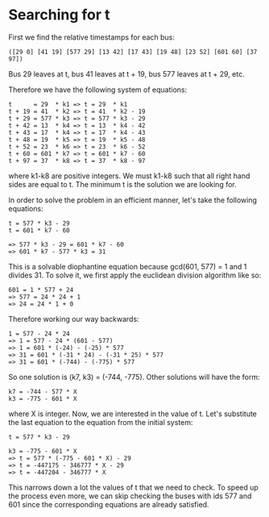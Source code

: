 # Searching for t

First we find the relative timestamps for each bus:

    ([29 0] [41 19] [577 29] [13 42] [17 43] [19 48] [23 52] [601 60] [37 97])

Bus 29 leaves at t, bus 41 leaves at t + 19, bus 577 leaves at t + 29, etc.

Therefore we have the following system of equations:

    t      = 29  * k1 => t = 29  * k1
    t + 19 = 41  * k2 => t = 41  * k2 - 19
    t + 29 = 577 * k3 => t = 577 * k3 - 29
    t + 42 = 13  * k4 => t = 13  * k4 - 42
    t + 43 = 17  * k4 => t = 17  * k4 - 43
    t + 48 = 19  * k5 => t = 19  * k5 - 48
    t + 52 = 23  * k6 => t = 23  * k6 - 52
    t + 60 = 601 * k7 => t = 601 * k7 - 60
    t + 97 = 37  * k8 => t = 37  * k8 - 97

where k1-k8 are positive integers. We must k1-k8 such that all right hand sides
are equal to t. The minimum t is the solution we are looking for.

In order to solve the problem in an efficient manner, let's take the following equations:

    t = 577 * k3 - 29
    t = 601 * k7 - 60

    => 577 * k3 - 29 = 601 * k7 - 60
    => 601 * k7 - 577 * k3 = 31

This is a solvable diophantine equation because gcd(601, 577) = 1 and 1 divides 31.
To solve it, we first apply the euclidean division algorithm like so:

    601 = 1 * 577 + 24
    => 577 = 24 * 24 + 1
    => 24 = 24 * 1 + 0

Therefore working our way backwards:

    1 = 577 - 24 * 24
    => 1 = 577 - 24 * (601 - 577)
    => 1 = 601 * (-24) - (-25) * 577
    => 31 = 601 * (-31 * 24) - (-31 * 25) * 577
    => 31 = 601 * (-744) - (-775) * 577

So one solution is (k7, k3) = (-744, -775). Other solutions will have the form:

    k7 = -744 - 577 * X
    k3 = -775 - 601 * X

where X is integer. Now, we are interested in the value of t. Let's substitute the last
equation to the equation from the initial system:

    t = 577 * k3 - 29

    k3 = -775 - 601 * X
    => t = 577 * (-775 - 601 * X) - 29
    => t = -447175 - 346777 * X - 29
    => t = -447204 - 346777 * X

This narrows down a lot the values of t that we need to check. To speed up the process even
more, we can skip checking the buses with ids 577 and 601 since the corresponding
equations are already satisfied.

